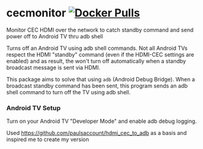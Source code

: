 # cecmonitor <a href="https://hub.docker.com/r/negativefusion/cecmonitor/"><img src="https://img.shields.io/docker/pulls/negativefusion/cecmonitor.svg?style=flat-square&logo=docker" alt="Docker Pulls"></a>
Monitor CEC HDMI over the network to catch standby command and send power off to Android TV thru adb shell

Turns off an Android TV using adb shell commands. Not all Android TVs respect the HDMI "standby" 
command (even if the HDMI-CEC settings are enabled) and as result, the won't turn off automatically when a 
standby broadcast message is sent via HDMI. 

This package aims to solve that using `adb` (Android Debug Bridge). When a broadcast 
standby command has been sent, this program sends an adb shell command to turn off the TV using adb shell.

### Android TV Setup

Turn on your Android TV "Developer Mode" and enable adb debug logging.

Used https://github.com/paulsaccount/hdmi_cec_to_adb as a basis and inspired me to create my version
